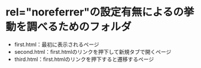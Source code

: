 # rel="noreferrer"の設定有無によるの挙動を調べるためのフォルダ

* first.html：最初に表示されるページ
* second.html：first.htmlのリンクを押下して新規タブで開くページ
* third.html：first.htmlのリンクを押下すると遷移するページ